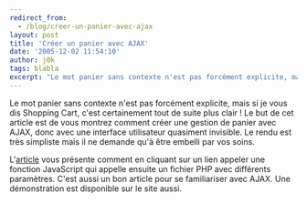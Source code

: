 ```yaml
---
redirect_from:
  - /blog/creer-un-panier-avec-ajax
layout: post
title: 'Créer un panier avec AJAX'
date: '2005-12-02 11:54:10'
author: j0k
tags: blabla
excerpt: "Le mot panier sans contexte n'est pas forcément explicite, mais si je vous dis Shopping Cart, c'est certainement tout de suite plus clair !     \nLe but de cet article est de vous montrez comment créer une gestion de panier avec AJAX, donc avec une interface utilisateur quasiment invisible.   Le rendu est très simpliste mais il ne demande qu'à être embelli      …"
---
```


Le mot panier sans contexte n'est pas forcément explicite, mais si je vous dis Shopping Cart, c'est certainement tout de suite plus clair !
Le but de cet article est de vous montrez comment créer une gestion de panier avec AJAX, donc avec une interface utilisateur quasiment invisible.   Le rendu est très simpliste mais il ne demande qu'à être embelli par vos soins.

L'[article](http://www.thaxtertewksbury.com/2005/11/29/ajax-shopping-cart/) vous présente comment en cliquant sur un lien appeler une fonction JavaScript qui appelle ensuite un fichier PHP avec différents paramètres. C'est aussi un bon article pour se familiariser avec AJAX. Une démonstration est disponible sur le site aussi.
